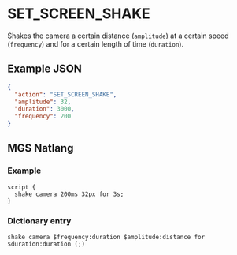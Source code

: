 # SET_SCREEN_SHAKE

Shakes the camera a certain distance (`amplitude`) at a certain speed (`frequency`) and for a certain length of time (`duration`).

## Example JSON

```json
{
  "action": "SET_SCREEN_SHAKE",
  "amplitude": 32,
  "duration": 3000,
  "frequency": 200
}
```

## MGS Natlang

### Example

```mgs
script {
  shake camera 200ms 32px for 3s;
}
```

### Dictionary entry

```
shake camera $frequency:duration $amplitude:distance for $duration:duration (;)
```

